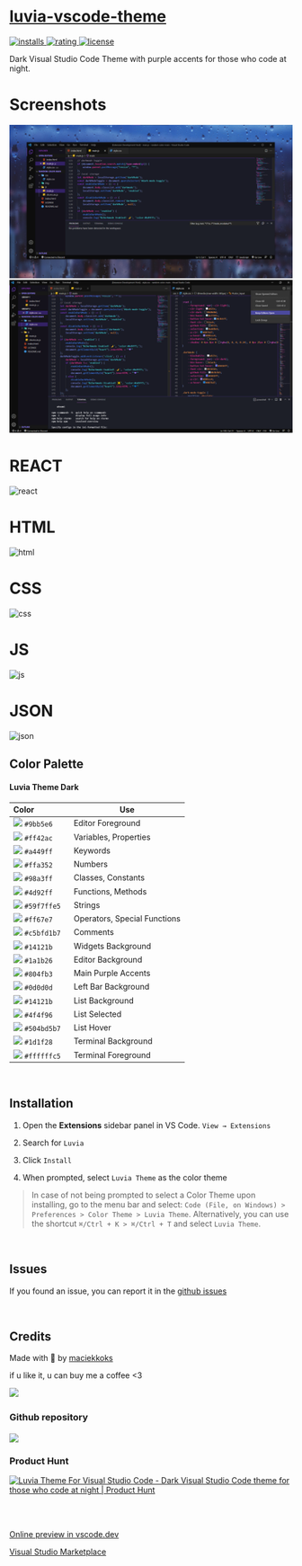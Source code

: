 # [luvia-vscode-theme](https://vscode.dev/theme/maciekkoks.luvia-theme/Luvia%20Theme%20)

<a href="https://marketplace.visualstudio.com/items?itemName=maciekkoks.luvia-theme" target="_blank">
  
![installs](https://img.shields.io/visual-studio-marketplace/i/maciekkoks.luvia-theme?color=%23804fb3&style=flat)
![rating](https://img.shields.io/visual-studio-marketplace/r/maciekkoks.luvia-theme?color=%23804fb3&style=flat)
![license](https://img.shields.io/github/license/maciekkoks/luvia-vscode-theme?color=%23804fb3&style=flat)
  
</a>



Dark Visual Studio Code Theme with purple accents for those who code at night.

# Screenshots

![rain](https://raw.githubusercontent.com/maciekkoks/luvia-vsc-theme/main/Static/rain-background-preview.png)
![full-window](https://raw.githubusercontent.com/maciekkoks/luvia-vsc-theme/main/Static/full-window-preview.png)

# REACT

![react](https://raw.githubusercontent.com/maciekkoks/luvia-vscode-theme/main/Static/langs/react.png)

# HTML

![html](https://raw.githubusercontent.com/maciekkoks/luvia-vscode-theme/main/Static/langs/html.png)

# CSS

![css](https://raw.githubusercontent.com/maciekkoks/luvia-vscode-theme/main/Static/langs/css.png)

# JS

![js](https://raw.githubusercontent.com/maciekkoks/luvia-vscode-theme/main/Static/langs/js.png)

# JSON

![json](https://raw.githubusercontent.com/maciekkoks/luvia-vscode-theme/main/Static/langs/json.png)



## Color Palette
#### Luvia Theme Dark
| Color&nbsp;&nbsp;&nbsp;&nbsp;&nbsp;&nbsp;&nbsp;&nbsp;&nbsp;&nbsp;&nbsp;&nbsp;&nbsp;&nbsp;&nbsp; | Use |
| ---------- | ------------------------------------------------------------ |
| ![](https://via.placeholder.com/15/9bb5e6/9bb5e6?text=+) `#9bb5e6` | Editor Foreground |
| ![](https://via.placeholder.com/15/ff42ac/ff42ac?text=+) `#ff42ac` | Variables, Properties |
| ![](https://via.placeholder.com/15/a449ff/a449ff?text=+) `#a449ff` | Keywords |
| ![](https://via.placeholder.com/15/ffa352/ffa352?text=+) `#ffa352` | Numbers |
| ![](https://via.placeholder.com/15/98a3ff/98a3ff?text=+) `#98a3ff` | Classes, Constants |
| ![](https://via.placeholder.com/15/4d92ff/4d92ff?text=+) `#4d92ff` | Functions, Methods |
| ![](https://via.placeholder.com/15/59f7ffe5/59f7ffe5?text=+) `#59f7ffe5` | Strings |
| ![](https://via.placeholder.com/15/ff67e7/ff67e7?text=+) `#ff67e7` | Operators, Special Functions |
| ![](https://via.placeholder.com/15/c5bfd1b7/c5bfd1b7?text=+) `#c5bfd1b7` | Comments |
| ![](https://via.placeholder.com/15/14121b/14121b?text=+) `#14121b` | Widgets Background |
| ![](https://via.placeholder.com/15/1a1b26/1a1b26?text=+) `#1a1b26` | Editor Background |
| ![](https://via.placeholder.com/15/804fb3/804fb3?text=+) `#804fb3` | Main Purple Accents |
| ![](https://via.placeholder.com/15/0d0d0d/0d0d0d?text=+) `#0d0d0d` | Left Bar Background |
| ![](https://via.placeholder.com/15/14121b/14121be?text=+) `#14121b` | List Background |
| ![](https://via.placeholder.com/15/4f4f96/4f4f96?text=+) `#4f4f96` | List Selected |
| ![](https://via.placeholder.com/15/504bd5b7/504bd5b7?text=+) `#504bd5b7` | List Hover |
| ![](https://via.placeholder.com/15/1d1f28/1d1f28?text=+) `#1d1f28` | Terminal Background |
| ![](https://via.placeholder.com/15/ffffffc5/ffffffc5?text=+) `#ffffffc5` | Terminal Foreground |

<br />

## Installation

1. Open the **Extensions** sidebar panel in VS Code. `View → Extensions`

2. Search for `Luvia`

3. Click `Install`

4. When prompted, select `Luvia Theme` as the color theme

> In case of not being prompted to select a Color Theme upon installing, go to the menu bar and select: `Code (File, on Windows) > Preferences > Color Theme > Luvia Theme`. Alternatively, you can use the shortcut `⌘/Ctrl + K > ⌘/Ctrl + T` and select `Luvia Theme`.

<br />

## Issues
If you found an issue, you can report it in the [github issues](https://github.com/maciekkoks/luvia-vsc-theme/issues)

<br />


## Credits

Made with 💜 by [maciekkoks](https://github.com/maciekkoks)

if u like it, u can buy me a coffee <3

<a href="https://www.buymeacoffee.com/maciekt07"><img src="https://img.buymeacoffee.com/button-api/?text=Buy me a coffee&emoji=&slug=maciekt07&button_colour=1d1f28&font_colour=ffffff&font_family=Lato&outline_colour=ffffff&coffee_colour=FFDD00"></a>


### Github repository

</a>
<a href="https://github.com/maciekkoks/luvia-vsc-theme">
  <img align="center" src="https://github-readme-stats.vercel.app/api/pin/?username=maciekkoks&repo=luvia-vsc-theme&theme=tokyonight" />
</a> 

<br />

### Product Hunt

<a href="https://www.producthunt.com/posts/luvia-theme-for-visual-studio-code?utm_source=badge-featured&utm_medium=badge&utm_souce=badge-luvia&#0045;theme&#0045;for&#0045;visual&#0045;studio&#0045;code" target="_blank"><img src="https://api.producthunt.com/widgets/embed-image/v1/featured.svg?post_id=334439&theme=dark" alt="Luvia&#0032;Theme&#0032;For&#0032;Visual&#0032;Studio&#0032;Code - Dark&#0032;Visual&#0032;Studio&#0032;Code&#0032;theme&#0032;for&#0032;those&#0032;who&#0032;code&#0032;at&#0032;night | Product Hunt" style="width: 250px; height: 54px;" width="250" height="54" /></a>

<br /><br />

[Online preview in vscode.dev](https://vscode.dev/theme/maciekkoks.luvia-theme/Luvia%20Theme%20)

[Visual Studio Marketplace](https://marketplace.visualstudio.com/items?itemName=maciekkoks.luvia-theme)

